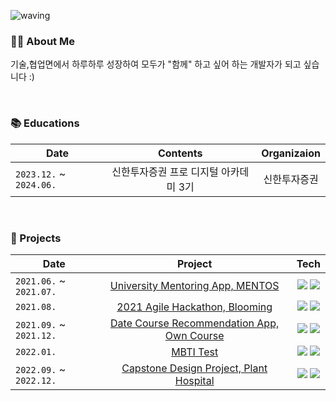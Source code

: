 

   
<!-- Head -->
![waving](https://capsule-render.vercel.app/api?type=waving&height=160&text=☁️YERI&fontAlign=78&fontAlignY=30&color=gradient&fontSize=45)

### 🙋‍♀️ About Me
기술,협업면에서 하루하루 성장하여 모두가 "함께" 하고 싶어 하는 개발자가 되고 싶습니다 :)

<br>

### 📚 Educations

| Date |     Contents 	|    Organizaion |
|-----	|:----------:	|:-----------:|
| `2023.12.` ~ `2024.06.` 	| 신한투자증권 프로 디지털 아카데미 3기 | 신한투자증권  |


<br>

### 🔎 Projects

| Date | Project | Tech |
|-------|:--------:|:---------:|
| `2021.06.` ~ `2021.07.` | [University Mentoring App, MENTOS](https://github.com/rlafl7942/MentoringApp) | <img src="https://img.shields.io/badge/javascript-F7DF1E?style=flat-square&logo=javascript&logoColor=white"/> <img src="https://img.shields.io/badge/React Native-61DAFB?style=flat-square&logo=React&logoColor=white"/> |
| `2021.08.` | [2021 Agile Hackathon, Blooming](https://github.com/rlafl7942/blooming-frontend) | <img src="https://img.shields.io/badge/javascript-F7DF1E?style=flat-square&logo=javascript&logoColor=white"/> <img src="https://img.shields.io/badge/React Native-61DAFB?style=flat-square&logo=React&logoColor=white"/> |
| `2021.09.` ~ `2021.12.` | [Date Course Recommendation App, Own Course](https://github.com/own-course/application) | <img src="https://img.shields.io/badge/java-F7DF1E?style=flat-square&logo=java&logoColor=white"/> <img src="https://img.shields.io/badge/Android-34A853?style=flat-square&logo=Android&logoColor=white"/> |
| `2022.01.` | [MBTI Test](https://github.com/Viral-MBTI-Test/Viral_MBTI_frontend) | <img src="https://img.shields.io/badge/Typescript-3178C6?style=flat-square&logo=Typescript&logoColor=white"/> <img src="https://img.shields.io/badge/React-61DAFB?style=flat-square&logo=React&logoColor=white"/> |
| `2022.09.` ~ `2022.12.` | [Capstone Design Project, Plant Hospital](https://github.com/Capstone-PlantHospital/PlantHospital-Frontend) | <img src="https://img.shields.io/badge/javascript-F7DF1E?style=flat-square&logo=javascript&logoColor=white"/> <img src="https://img.shields.io/badge/React Native-61DAFB?style=flat-square&logo=React&logoColor=white"/> |



   
  
 
  




<!--
**rlafl7942/rlafl7942** is a ✨ _special_ ✨ repository because its `README.md` (this file) appears on your GitHub profile.

Here are some ideas to get you started:

- 🔭 I’m currently working on ...
- 🌱 I’m currently learning ...
- 👯 I’m looking to collaborate on ...
- 🤔 I’m looking for help with ...
- 💬 Ask me about ...
- 📫 How to reach me: ...
- 😄 Pronouns: ...
- ⚡ Fun fact: ...
-->

